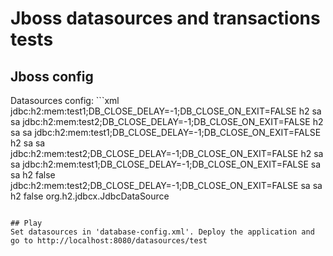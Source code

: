 # Jboss datasources and transactions tests

## Jboss config
Datasources config: ```xml
<subsystem xmlns="urn:jboss:domain:datasources:1.2">
    <datasources>
        <datasource jta="false" jndi-name="java:jboss/datasources/ExampleDSNoJTA" pool-name="ExampleDSNoJTA" enabled="true" use-java-context="true">
            <connection-url>jdbc:h2:mem:test1;DB_CLOSE_DELAY=-1;DB_CLOSE_ON_EXIT=FALSE</connection-url>
            <driver>h2</driver>
            <security>
                <user-name>sa</user-name>
                <password>sa</password>
            </security>
        </datasource>
        <datasource jta="false" jndi-name="java:jboss/datasources/ExampleDSNoJTA2" pool-name="ExampleDSNoJTA2" enabled="true" use-java-context="true">
            <connection-url>jdbc:h2:mem:test2;DB_CLOSE_DELAY=-1;DB_CLOSE_ON_EXIT=FALSE</connection-url>
            <driver>h2</driver>
            <security>
                <user-name>sa</user-name>
                <password>sa</password>
            </security>
        </datasource>
        <datasource jndi-name="java:jboss/datasources/ExampleDS" pool-name="ExampleDS" enabled="true" use-java-context="true">
            <connection-url>jdbc:h2:mem:test1;DB_CLOSE_DELAY=-1;DB_CLOSE_ON_EXIT=FALSE</connection-url>
            <driver>h2</driver>
            <security>
                <user-name>sa</user-name>
                <password>sa</password>
            </security>
        </datasource>
        <datasource jndi-name="java:jboss/datasources/ExampleDS2" pool-name="ExampleDS2" enabled="true" use-java-context="true">
            <connection-url>jdbc:h2:mem:test2;DB_CLOSE_DELAY=-1;DB_CLOSE_ON_EXIT=FALSE</connection-url>
            <driver>h2</driver>
            <security>
                <user-name>sa</user-name>
                <password>sa</password>
            </security>
        </datasource>
        <xa-datasource jndi-name="java:jboss/datasources/ExampleDSXA" pool-name="ExampleDSXA" enabled="true" use-java-context="true" use-ccm="true">
            <xa-datasource-property name="URL">
                jdbc:h2:mem:test1;DB_CLOSE_DELAY=-1;DB_CLOSE_ON_EXIT=FALSE
            </xa-datasource-property>
            <xa-datasource-property name="User">
                sa
            </xa-datasource-property>
            <xa-datasource-property name="Password">
                sa
            </xa-datasource-property>
            <driver>h2</driver>
            <xa-pool>
                <is-same-rm-override>false</is-same-rm-override>
            </xa-pool>
        </xa-datasource>
        <xa-datasource jndi-name="java:jboss/datasources/ExampleDSXA2" pool-name="ExampleDSXA2" enabled="true" use-java-context="true" use-ccm="true">
            <xa-datasource-property name="URL">
                jdbc:h2:mem:test2;DB_CLOSE_DELAY=-1;DB_CLOSE_ON_EXIT=FALSE
            </xa-datasource-property>
            <xa-datasource-property name="User">
                sa
            </xa-datasource-property>
            <xa-datasource-property name="Password">
                sa
            </xa-datasource-property>
            <driver>h2</driver>
            <xa-pool>
                <is-same-rm-override>false</is-same-rm-override>
            </xa-pool>
        </xa-datasource>
        <drivers>
            <driver name="h2" module="com.h2database.h2">
                <xa-datasource-class>org.h2.jdbcx.JdbcDataSource</xa-datasource-class>
            </driver>
        </drivers>
    </datasources>
</subsystem>
```

## Play
Set datasources in 'database-config.xml'. Deploy the application and go to http://localhost:8080/datasources/test
